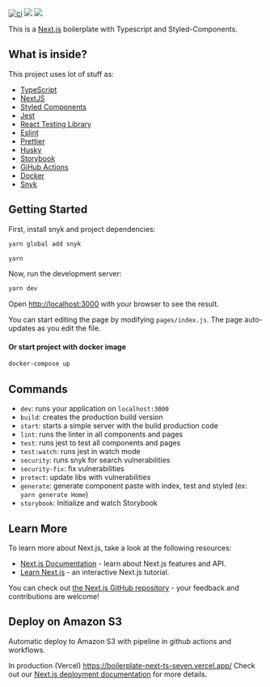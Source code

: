[![ci](https://github.com/juliocarneiro/boilerplate-next-ts/actions/workflows/ci.yml/badge.svg)](https://github.com/juliocarneiro/boilerplate-next-ts/actions/workflows/ci.yml) <img src="https://img.shields.io/github/last-commit/juliocarneiro/boilerplate-next-ts/master"> <img src="https://img.shields.io/snyk/vulnerabilities/github/juliocarneiro/boilerplate-next-ts">

This is a [Next.js](https://nextjs.org/) boilerplate with Typescript and Styled-Components.

## What is inside?

This project uses lot of stuff as:

- [TypeScript](https://www.typescriptlang.org/)
- [NextJS](https://nextjs.org/)
- [Styled Components](https://styled-components.com/)
- [Jest](https://jestjs.io/)
- [React Testing Library](https://testing-library.com/docs/react-testing-library/intro)
- [Eslint](https://eslint.org/)
- [Prettier](https://prettier.io/)
- [Husky](https://github.com/typicode/husky)
- [Storybook](https://storybook.js.org)
- [GiHub Actions](https://github.com/features/actions)
- [Docker](https://www.docker.com/)
- [Snyk](https://github.com/snyk/snyk)

## Getting Started

First, install snyk and project dependencies:

```bash
yarn global add snyk
```

```bash
yarn
```

Now, run the development server:

```bash
yarn dev
```

Open [http://localhost:3000](http://localhost:3000) with your browser to see the result.

You can start editing the page by modifying `pages/index.js`. The page auto-updates as you edit the file.
<br />
#### Or start project with docker image

```bash
docker-compose up
```

## Commands

- `dev`: runs your application on `localhost:3000`
- `build`: creates the production build version
- `start`: starts a simple server with the build production code
- `lint`: runs the linter in all components and pages
- `test`: runs jest to test all components and pages
- `test:watch`: runs jest in watch mode
- `security`: runs snyk for search vulnerabilities
- `security-fix`: fix vulnerabilities
- `protect`: update libs with vulnerabilities
- `generate`: generate component paste with index, test and styled (ex: `yarn generate Home`)
- `storybook`: Initialize and watch Storybook

## Learn More

To learn more about Next.js, take a look at the following resources:

- [Next.js Documentation](https://nextjs.org/docs) - learn about Next.js features and API.
- [Learn Next.js](https://nextjs.org/learn) - an interactive Next.js tutorial.

You can check out [the Next.js GitHub repository](https://github.com/vercel/next.js/) - your feedback and contributions are welcome!

## Deploy on Amazon S3

Automatic deploy to Amazon S3 with pipeline in github actions and workflows.

In production (Vercel) https://boilerplate-next-ts-seven.vercel.app/
Check out our [Next.js deployment documentation](https://nextjs.org/docs/deployment) for more details.
